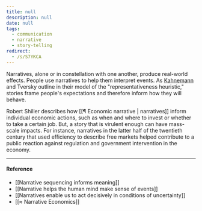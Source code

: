 ```yaml
---
title: null
description: null
date: null
tags:
  - communication
  - narrative
  - story-telling
redirect:
  - /s/S7YKCA
---
```


Narratives, alone or in constellation with one another, produce real-world effects. People use narratives to help them interpret events. As [Kahnemann](https://publish.obsidian.md/mobydiction/Kahnemann) and Tversky outline in their model of the "representativeness heuristic," stories frame people's expectations and therefore inform how they will behave.

Robert Shiller describes how [[¶ Economic narrative | narratives]] inform individual economic actions, such as when and where to invest or whether to take a certain job. But, a story that is virulent enough can have mass-scale impacts. For instance, narratives in the latter half of the twentieth century that used efficiency to describe free markets helped contribute to a public reaction against regulation and government intervention in the economy.

---

#### Reference

- [[Narrative sequencing informs meaning]]
- [[Narrative helps the human mind make sense of events]]
- [[Narratives enable us to act decisively in conditions of uncertainty]]
- [[≈ Narrative Economics]]
